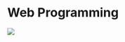 # Web Programming
<img src="https://img.shields.io/badge/react-20232a.svg?style=for-the-badge&logo=react&logoColor=61DAFB"/>
